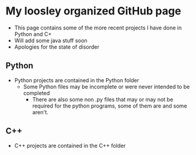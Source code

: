 # My loosley organized GitHub page

- This page contains some of the more recent projects I have done in Python and C+
- Will add some java stuff soon
- Apologies for the state of disorder

## Python
- Python projects are contained in the Python folder
  - Some Python files may be incomplete or were never intended to be completed
    - There are also some non .py files that may or may not be required for the python programs, some of them are and some aren't.

## C++
- C++ projects are contained in the C++ folder